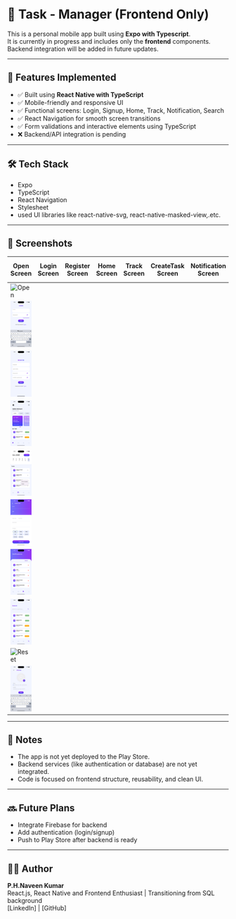 # 📱 Task - Manager (Frontend Only)

This is a personal mobile app built using **Expo with Typescript**.  
It is currently in progress and includes only the **frontend** components. Backend integration will be added in future updates.

---

## 🚀 Features Implemented

- ✅ Built using **React Native with TypeScript**
- ✅ Mobile-friendly and responsive UI
- ✅ Functional screens: Login, Signup, Home, Track, Notification, Search
- ✅ React Navigation for smooth screen transitions
- ✅ Form validations and interactive elements using TypeScript
- ❌ Backend/API integration is pending

---

## 🛠️ Tech Stack

- Expo
- TypeScript
- React Navigation
- Stylesheet 
- used UI libraries like react-native-svg, react-native-masked-view,.etc.

---

## 📸 Screenshots

| Open Screen | Login Screen | Register Screen | Home Screen | Track Screen | CreateTask Screen | Notification Screen | Search Screen | Reset Password Screen | Profile Screen | 
|-------------|--------------|-----------------|-------------|--------------|-------------------|---------------------|---------------|-----------------------|----------------|
| ![Open]([../screenshots/OpenScreen.png](https://github.com/naveenkumarph666/Task-Manager/tree/master/ScreenShots#:~:text=8%20minutes%20ago-,OpenScreen.png,-Add%20files%20via)) |
| ![Login](./screenshots/LoginScreen.png) |
| ![Register](./screenshots/RegisterScreen.png) | 
| ![Home](./screenshots/HomeScreen.png)|
| ![Track](./screenshots/TrackScreen.png) | 
| ![Create](./screenshots/CreateTaskScreen.png) | 
| ![Notification](./screenshots/NotificationScreen.png) | 
| ![Search](./screenshots/SearchScreen.png) | 
| ![Reset](./screenshots/ResetPasswordScreen.png) |
| ![Profile](./screenshots/ProfileScreen.png) 


---

## 📝 Notes

- The app is not yet deployed to the Play Store.
- Backend services (like authentication or database) are not yet integrated.
- Code is focused on frontend structure, reusability, and clean UI.

---

## 🔜 Future Plans

- Integrate Firebase for backend
- Add authentication (login/signup)
- Push to Play Store after backend is ready

---

## 👨‍💻 Author

**P.H.Naveen Kumar**  
React.js, React Native and Frontend Enthusiast | Transitioning from SQL background  
[LinkedIn] | [GitHub]
